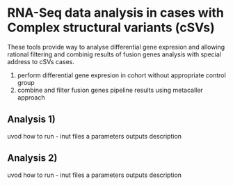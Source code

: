 # RNA-Seq data analysis in cases with Complex structural variants (cSVs)
These tools provide way to analyse differential gene expresion and allowing rational filtering and combinig results of fusion genes analysis with special address to cSVs cases.

  1) perform differential gene expresion in cohort without appropriate control group
  2) combine and filter fusion genes pipeline results using metacaller approach
  
## Analysis 1)
uvod
how to run - inut files a parameters
outputs description

## Analysis 2)
uvod
how to run - inut files a parameters
outputs description
